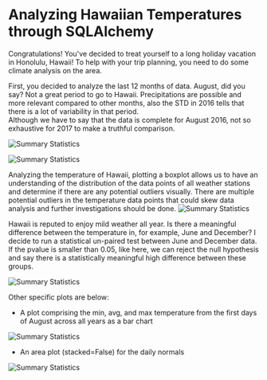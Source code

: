# Analyzing Hawaiian Temperatures through SQLAlchemy

Congratulations! 
You've decided to treat yourself to a long holiday vacation in Honolulu, Hawaii! To help with your trip planning, you need to do some climate analysis on the area.

First, you decided to analyze the last 12 months of data. August, did you say? Not a great period to go to Hawaii. Precipitations are possible and more relevant compared to other months, also the STD in 2016 tells that there is a lot of variability in that period.  
Although we have to say that the data is complete for August 2016, not so exhaustive for 2017 to make a truthful comparison.

![Summary Statistics](https://github.com/AliceSartori/sqlalchemy/blob/main/Precipitations%20over%2012-month%20period.png)

![Summary Statistics](https://github.com/AliceSartori/sqlalchemy/blob/main/Precipitations%20over%2012%20months%20period_Summary%20Statistics.png)

Analyzing the temperature of Hawaii, plotting a boxplot allows us to have an understanding of the distribution of the data points of all weather stations and determine if there are any potential outliers visually.
There are multiple potential outliers in the temperature data points that could skew data analysis and further investigations should be done.
![Summary Statistics](https://github.com/AliceSartori/sqlalchemy/blob/main/Temperatures%20over%20a%2012-month%20period.png)


Hawaii is reputed to enjoy mild weather all year. Is there a meaningful difference between the temperature in, for example, June and December?
I decide to run a statistical un-paired test between June and December data. If the pvalue is smaller than 0.05, like here, we can reject the null hypothesis and say there is a statistically meaningful high difference between these groups. 


![Summary Statistics](https://github.com/AliceSartori/sqlalchemy/blob/main/Temperature%20over%2012-month%20period%2C%20station%20USC00519281.png)


Other specific plots are below:

- A plot comprising the min, avg, and max temperature from the first days of August across all years as a bar chart

![Summary Statistics](https://github.com/AliceSartori/sqlalchemy/blob/main/Trip%20Average%20Temp.png)

- An area plot (stacked=False) for the daily normals

![Summary Statistics](https://github.com/AliceSartori/sqlalchemy/blob/main/Predicted%20Temperatures%20for%20Historical%20Temperature%20-%20Hawaii.png)

